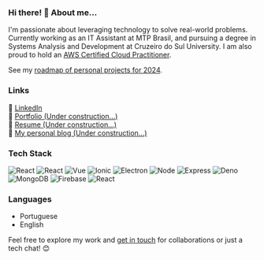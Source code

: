 ### Hi there! 👋 About me...

I'm passionate about leveraging technology to solve real-world problems. Currently working as an IT Assistant at MTP Brasil, and pursuing a degree in Systems Analysis and Development at Cruzeiro do Sul University. I am also proud to hold an [AWS Certified Cloud Practitioner](https://www.credly.com/badges/517fd129-d1e7-4851-a9f7-09a2abadbf01/linked_in?t=s0xbxa).<br>

See my [roadmap of personal projects for 2024](https://github.com/users/viniciusnevescosta/projects/3/views/1).

### Links

🔗 [LinkedIn](https://www.linkedin.com/in/nevesco/)  
📁 [Portfolio (Under construction...)]()  
📄 [Resume (Under construction...)]()  
📝 [My personal blog (Under construction...)]()

### Tech Stack

![React](https://img.shields.io/badge/-Typescript-05122A?style=flat&logo=typescript) ![React](https://img.shields.io/badge/-React-05122A?style=flat&logo=react) ![Vue](https://img.shields.io/badge/-Vue-05122A?style=flat&logo=vuedotjs) ![Ionic](https://img.shields.io/badge/-Ionic-05122A?style=flat&logo=ionic) ![Electron](https://img.shields.io/badge/-Electron-05122A?style=flat&logo=electron) ![Node](https://img.shields.io/badge/-Node-05122A?style=flat&logo=node) ![Express](https://img.shields.io/badge/-Express-05122A?style=flat&logo=express) ![Deno](https://img.shields.io/badge/-Deno-05122A?style=flat&logo=deno) ![MongoDB](https://img.shields.io/badge/-MongoDB-05122A?style=flat&logo=mongodb) ![Firebase](https://img.shields.io/badge/-Firebase-05122A?style=flat&logo=firebase) ![React](https://img.shields.io/badge/-Docker-05122A?style=flat&logo=docker)

### Languages

- Portuguese
- English

Feel free to explore my work and [get in touch](https://www.linkedin.com/in/nevesco/) for collaborations or just a tech chat! 😊
